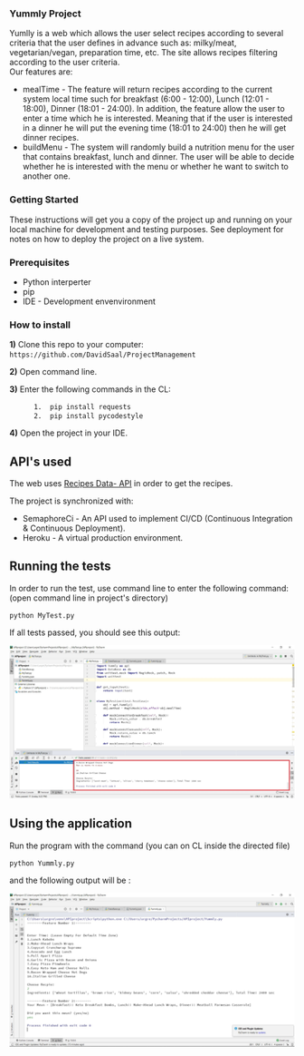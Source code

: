 ### Yummly Project

Yumlly is a web which allows the user select recipes according to several criteria
that the user defines in advance such as: milky/meat, vegetarian/vegan, preparation time, etc.
The site allows recipes filtering according to the user criteria.  
Our features are:
* mealTime - The feature will return recipes according to the current system local time such for breakfast (6:00 - 12:00), Lunch (12:01 - 18:00), Dinner (18:01 - 24:00).
In addition, the feature allow the user to enter a time which he is interested. Meaning that if the user is interested in a dinner he will put the evening time (18:01 to 24:00) then he will get dinner recipes.
* buildMenu - The system will randomly build a nutrition menu for the user that contains breakfast, lunch and dinner.
The user will be able to decide whether he is interested with the menu or whether he want to switch to another one.

### Getting Started

These instructions will get you a copy of the project up and running on your local machine for development and testing purposes. See deployment for notes on how to deploy the project on a live system.

### Prerequisites

* Python interperter
* pip
* IDE - Development envenvironment

### How to install

__1)__ Clone this repo to your computer:  `https://github.com/DavidSaal/ProjectManagement`

__2)__ Open command line.

__3)__ Enter the following commands in the CL:
```
      1.  pip install requests
      2.  pip install pycodestyle
```

__4)__ Open the project in your IDE.

## API's used

The web uses [Recipes Data- API](https://yummly.com) in order to get the recipes.  

The project is synchronized with:
* SemaphoreCi - An API used to implement CI/CD (Continuous Integration & Continuous Deployment).
* Heroku - A virtual production environment.

## Running the tests

In order to run the test, use command line to enter the following command:
(open command line in project's directory)
```
python MyTest.py
```
If all tests passed, you should see this output:

![image](https://github.com/DavidSaal/ProjectManagement/blob/master/images/TestsPass.jpg)


## Using the application
Run the program with the command (you can on  CL inside the directed file) 
```
python Yummly.py
```
and the following output will be : 

![image](https://github.com/DavidSaal/ProjectManagement/blob/master/images/ShowFeatures.jpg)
